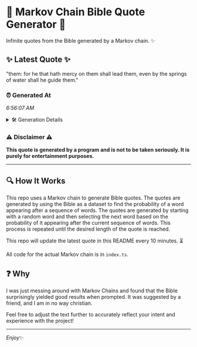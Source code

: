 # 📖 Markov Chain Bible Quote Generator 📖

Infinite quotes from the Bible generated by a Markov chain. ✨

## ✨ Latest Quote ✨
"them: for he that hath mercy on them shall lead them, even by the springs of water shall he guide them."

### ⏰ Generated At
*6:56:07 AM*

<details>
    <summary>🛠️ Generation Details</summary>
    <p>
        <strong>🌱 Seed:</strong> them:<br>
        <strong>🔄 Iterations:</strong> 20<br>
        <strong>📜 Context History:</strong><br>[ them: ]: for<br>[ them:, for ]: he<br>[ them:, for, he ]: that<br>[ them:, for, he, that ]: hath<br>[ them:, for, he, that, hath ]: mercy<br>[ them:, for, he, that, hath, mercy ]: on<br>[ for, he, that, hath, mercy, on ]: them<br>[ he, that, hath, mercy, on, them ]: shall<br>[ that, hath, mercy, on, them, shall ]: lead<br>[ hath, mercy, on, them, shall, lead ]: them,<br>[ mercy, on, them, shall, lead, them, ]: even<br>[ on, them, shall, lead, them,, even ]: by<br>[ them, shall, lead, them,, even, by ]: the<br>[ shall, lead, them,, even, by, the ]: springs<br>[ lead, them,, even, by, the, springs ]: of<br>[ them,, even, by, the, springs, of ]: water<br>[ even, by, the, springs, of, water ]: shall<br>[ by, the, springs, of, water, shall ]: he<br>[ the, springs, of, water, shall, he ]: guide<br>[ springs, of, water, shall, he, guide ]: them.<br>
    </p>
</details>

### ⚠️ Disclaimer ⚠️
**This quote is generated by a program and is not to be taken seriously. It is purely for entertainment purposes.**

---

## 🔍 How It Works

This repo uses a Markov chain to generate Bible quotes. The quotes are generated by using the Bible as a dataset to find the probability of a word appearing after a sequence of words. The quotes are generated by starting with a random word and then selecting the next word based on the probability of it appearing after the current sequence of words. This process is repeated until the desired length of the quote is reached.

This repo will update the latest quote in this README every 10 minutes. ⏳

All code for the actual Markov chain is in `index.ts`.

## ❓ Why

I was just messing around with Markov Chains and found that the Bible surprisingly yielded good results when prompted. 
It was suggested by a friend, and I am in no way christian.

Feel free to adjust the text further to accurately reflect your intent and experience with the project!

---

*Enjoy*✨
